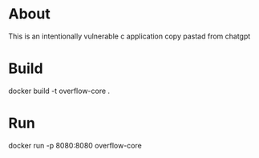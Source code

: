 # About
This is an intentionally vulnerable c application copy pastad from chatgpt
# Build
docker build -t overflow-core .
# Run
docker run -p 8080:8080 overflow-core
